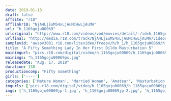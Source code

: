 ```yaml
---
date: 2019-01-13
draft: false
affsite: "r18"
afflinkr18: "NjA4LjEuMS4xLjAuMC4wLjAuMA"
url: "h_1165goju00069"
urloriginal: "http://www.r18.com/videos/vod/movies/detail/-/id=h_1165goju00069"
urlfinal: "http://media.r18.com/track/NjA4LjEuMS4xLjAuMC4wLjAuMA/videos/vod/movies/detail/-/id=h_1165goju00069"
samplevid: "awspv3001.r18.com/litevideo/freepv/h/h_1/h_1165goju00069/h_1165goju00069_dmb_w.mp4"
title: "A Fifty Something Lady In Her First Dildo Masturbation 5"
mainimgurl: "pics.r18.com/digital/video/h_1165goju00069/h_1165goju00069ps.jpg"
mainimgs: "h_1165goju00069ps.jpg"
releasedate: "Aug. 17, 2018"
duration: 138
productioncomp: "Fifty Something"
girls: ['----']
categories: ['Mature Woman', 'Married Woman', 'Amateur', 'Masturbation', 'Sex Toys', 'Hi-Def']
imgurls: ['pics.r18.com/digital/video/h_1165goju00069/h_1165goju00069jp-1.jpg', 'pics.r18.com/digital/video/h_1165goju00069/h_1165goju00069jp-2.jpg', 'pics.r18.com/digital/video/h_1165goju00069/h_1165goju00069jp-3.jpg', 'pics.r18.com/digital/video/h_1165goju00069/h_1165goju00069jp-4.jpg', 'pics.r18.com/digital/video/h_1165goju00069/h_1165goju00069jp-5.jpg', 'pics.r18.com/digital/video/h_1165goju00069/h_1165goju00069jp-6.jpg', 'pics.r18.com/digital/video/h_1165goju00069/h_1165goju00069jp-7.jpg', 'pics.r18.com/digital/video/h_1165goju00069/h_1165goju00069jp-8.jpg', 'pics.r18.com/digital/video/h_1165goju00069/h_1165goju00069jp-9.jpg', 'pics.r18.com/digital/video/h_1165goju00069/h_1165goju00069jp-10.jpg', 'pics.r18.com/digital/video/h_1165goju00069/h_1165goju00069jp-11.jpg', 'pics.r18.com/digital/video/h_1165goju00069/h_1165goju00069jp-12.jpg', 'pics.r18.com/digital/video/h_1165goju00069/h_1165goju00069jp-13.jpg', 'pics.r18.com/digital/video/h_1165goju00069/h_1165goju00069jp-14.jpg', 'pics.r18.com/digital/video/h_1165goju00069/h_1165goju00069jp-15.jpg', 'pics.r18.com/digital/video/h_1165goju00069/h_1165goju00069jp-16.jpg', 'pics.r18.com/digital/video/h_1165goju00069/h_1165goju00069jp-17.jpg', 'pics.r18.com/digital/video/h_1165goju00069/h_1165goju00069jp-18.jpg', 'pics.r18.com/digital/video/h_1165goju00069/h_1165goju00069jp-19.jpg', 'pics.r18.com/digital/video/h_1165goju00069/h_1165goju00069jp-20.jpg']
imgs: ['h_1165goju00069jp-1.jpg', 'h_1165goju00069jp-2.jpg', 'h_1165goju00069jp-3.jpg', 'h_1165goju00069jp-4.jpg', 'h_1165goju00069jp-5.jpg', 'h_1165goju00069jp-6.jpg', 'h_1165goju00069jp-7.jpg', 'h_1165goju00069jp-8.jpg', 'h_1165goju00069jp-9.jpg', 'h_1165goju00069jp-10.jpg', 'h_1165goju00069jp-11.jpg', 'h_1165goju00069jp-12.jpg', 'h_1165goju00069jp-13.jpg', 'h_1165goju00069jp-14.jpg', 'h_1165goju00069jp-15.jpg', 'h_1165goju00069jp-16.jpg', 'h_1165goju00069jp-17.jpg', 'h_1165goju00069jp-18.jpg', 'h_1165goju00069jp-19.jpg', 'h_1165goju00069jp-20.jpg']
---
```

